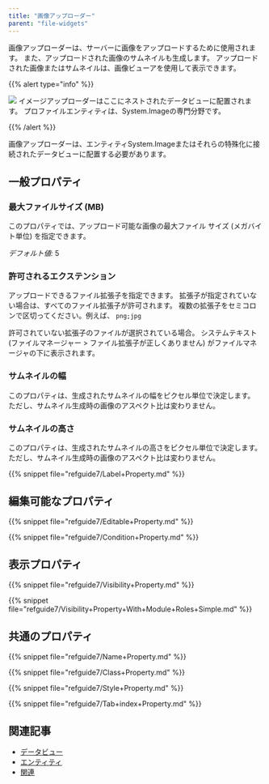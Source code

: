 ```yaml
---
title: "画像アップローダー"
parent: "file-widgets"
---
```



画像アップローダーは、サーバーに画像をアップロードするために使用されます。 また、アップロードされた画像のサムネイルも生成します。 アップロードされた画像またはサムネイルは、画像ビューアを使用して表示できます。

{{% alert type="info" %}}

![](attachments/pages/image-uploader.png) イメージアップローダーはここにネストされたデータビューに配置されます。 プロファイルエンティティは、System.Imageの専門分野です。

{{% /alert %}}

画像アップローダーは、エンティティSystem.Imageまたはそれらの特殊化に接続されたデータビューに配置する必要があります。

## 一般プロパティ

### 最大ファイルサイズ (MB)

このプロパティでは、アップロード可能な画像の最大ファイル サイズ (メガバイト単位) を指定できます。

_デフォルト値:_ 5

### 許可されるエクステンション

アップロードできるファイル拡張子を指定できます。 拡張子が指定されていない場合は、すべてのファイル拡張子が許可されます。 複数の拡張子をセミコロンで区切ってください。例えば、 `png;jpg`

許可されていない拡張子のファイルが選択されている場合。 システムテキスト (ファイルマネージャー > ファイル拡張子が正しくありません) がファイルマネージャの下に表示されます。

### サムネイルの幅

このプロパティは、生成されたサムネイルの幅をピクセル単位で決定します。 ただし、サムネイル生成時の画像のアスペクト比は変わりません。

### サムネイルの高さ

このプロパティは、生成されたサムネイルの高さをピクセル単位で決定します。 ただし、サムネイル生成時の画像のアスペクト比は変わりません。

{{% snippet file="refguide7/Label+Property.md" %}}

## 編集可能なプロパティ

{{% snippet file="refguide7/Editable+Property.md" %}}

{{% snippet file="refguide7/Condition+Property.md" %}}

## 表示プロパティ

{{% snippet file="refguide7/Visibility+Property.md" %}}

{{% snippet file="refguide7/Visibility+Property+With+Module+Roles+Simple.md" %}}

## 共通のプロパティ

{{% snippet file="refguide7/Name+Property.md" %}}

{{% snippet file="refguide7/Class+Property.md" %}}

{{% snippet file="refguide7/Style+Property.md" %}}

{{% snippet file="refguide7/Tab+index+Property.md" %}}

## 関連記事

*   [データビュー](data-view)
*   [エンティティ](エンティティ)
*   [関連](関連)
